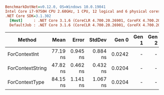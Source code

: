 ``` ini

BenchmarkDotNet=v0.12.0, OS=Windows 10.0.19041
Intel Core i7-9750H CPU 2.60GHz, 1 CPU, 12 logical and 6 physical cores
.NET Core SDK=3.1.302
  [Host]     : .NET Core 3.1.6 (CoreCLR 4.700.20.26901, CoreFX 4.700.20.31603), X64 RyuJIT
  DefaultJob : .NET Core 3.1.6 (CoreCLR 4.700.20.26901, CoreFX 4.700.20.31603), X64 RyuJIT


```
|           Method |     Mean |    Error |   StdDev |  Gen 0 | Gen 1 | Gen 2 | Allocated |
|----------------- |---------:|---------:|---------:|-------:|------:|------:|----------:|
|    ForContextInt | 77.19 ns | 0.945 ns | 0.884 ns | 0.0242 |     - |     - |     152 B |
| ForContextString | 47.82 ns | 0.462 ns | 0.432 ns | 0.0204 |     - |     - |     128 B |
|   ForContextType | 84.15 ns | 1.141 ns | 1.067 ns | 0.0204 |     - |     - |     128 B |
